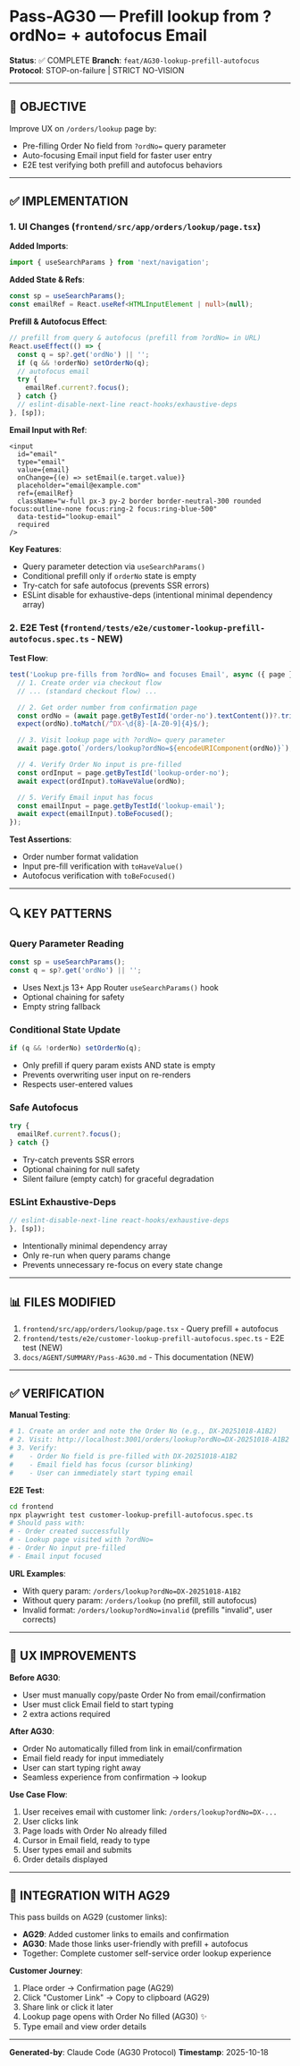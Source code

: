 # Pass-AG30 — Prefill lookup from ?ordNo= + autofocus Email

**Status**: ✅ COMPLETE
**Branch**: `feat/AG30-lookup-prefill-autofocus`
**Protocol**: STOP-on-failure | STRICT NO-VISION

---

## 🎯 OBJECTIVE

Improve UX on `/orders/lookup` page by:
- Pre-filling Order No field from `?ordNo=` query parameter
- Auto-focusing Email input field for faster user entry
- E2E test verifying both prefill and autofocus behaviors

---

## ✅ IMPLEMENTATION

### 1. UI Changes (`frontend/src/app/orders/lookup/page.tsx`)

**Added Imports**:
```typescript
import { useSearchParams } from 'next/navigation';
```

**Added State & Refs**:
```typescript
const sp = useSearchParams();
const emailRef = React.useRef<HTMLInputElement | null>(null);
```

**Prefill & Autofocus Effect**:
```typescript
// prefill from query & autofocus (prefill from ?ordNo= in URL)
React.useEffect(() => {
  const q = sp?.get('ordNo') || '';
  if (q && !orderNo) setOrderNo(q);
  // autofocus email
  try {
    emailRef.current?.focus();
  } catch {}
  // eslint-disable-next-line react-hooks/exhaustive-deps
}, [sp]);
```

**Email Input with Ref**:
```tsx
<input
  id="email"
  type="email"
  value={email}
  onChange={(e) => setEmail(e.target.value)}
  placeholder="email@example.com"
  ref={emailRef}
  className="w-full px-3 py-2 border border-neutral-300 rounded focus:outline-none focus:ring-2 focus:ring-blue-500"
  data-testid="lookup-email"
  required
/>
```

**Key Features**:
- Query parameter detection via `useSearchParams()`
- Conditional prefill only if `orderNo` state is empty
- Try-catch for safe autofocus (prevents SSR errors)
- ESLint disable for exhaustive-deps (intentional minimal dependency array)

### 2. E2E Test (`frontend/tests/e2e/customer-lookup-prefill-autofocus.spec.ts` - NEW)

**Test Flow**:
```typescript
test('Lookup pre-fills from ?ordNo= and focuses Email', async ({ page }) => {
  // 1. Create order via checkout flow
  // ... (standard checkout flow) ...

  // 2. Get order number from confirmation page
  const ordNo = (await page.getByTestId('order-no').textContent())?.trim() || '';
  expect(ordNo).toMatch(/^DX-\d{8}-[A-Z0-9]{4}$/);

  // 3. Visit lookup page with ?ordNo= query parameter
  await page.goto(`/orders/lookup?ordNo=${encodeURIComponent(ordNo)}`);

  // 4. Verify Order No input is pre-filled
  const ordInput = page.getByTestId('lookup-order-no');
  await expect(ordInput).toHaveValue(ordNo);

  // 5. Verify Email input has focus
  const emailInput = page.getByTestId('lookup-email');
  await expect(emailInput).toBeFocused();
});
```

**Test Assertions**:
- Order number format validation
- Input pre-fill verification with `toHaveValue()`
- Autofocus verification with `toBeFocused()`

---

## 🔍 KEY PATTERNS

### Query Parameter Reading
```typescript
const sp = useSearchParams();
const q = sp?.get('ordNo') || '';
```
- Uses Next.js 13+ App Router `useSearchParams()` hook
- Optional chaining for safety
- Empty string fallback

### Conditional State Update
```typescript
if (q && !orderNo) setOrderNo(q);
```
- Only prefill if query param exists AND state is empty
- Prevents overwriting user input on re-renders
- Respects user-entered values

### Safe Autofocus
```typescript
try {
  emailRef.current?.focus();
} catch {}
```
- Try-catch prevents SSR errors
- Optional chaining for null safety
- Silent failure (empty catch) for graceful degradation

### ESLint Exhaustive-Deps
```typescript
// eslint-disable-next-line react-hooks/exhaustive-deps
}, [sp]);
```
- Intentionally minimal dependency array
- Only re-run when query params change
- Prevents unnecessary re-focus on every state change

---

## 📊 FILES MODIFIED

1. `frontend/src/app/orders/lookup/page.tsx` - Query prefill + autofocus
2. `frontend/tests/e2e/customer-lookup-prefill-autofocus.spec.ts` - E2E test (NEW)
3. `docs/AGENT/SUMMARY/Pass-AG30.md` - This documentation (NEW)

---

## ✅ VERIFICATION

**Manual Testing**:
```bash
# 1. Create an order and note the Order No (e.g., DX-20251018-A1B2)
# 2. Visit: http://localhost:3001/orders/lookup?ordNo=DX-20251018-A1B2
# 3. Verify:
#    - Order No field is pre-filled with DX-20251018-A1B2
#    - Email field has focus (cursor blinking)
#    - User can immediately start typing email
```

**E2E Test**:
```bash
cd frontend
npx playwright test customer-lookup-prefill-autofocus.spec.ts
# Should pass with:
# - Order created successfully
# - Lookup page visited with ?ordNo=
# - Order No input pre-filled
# - Email input focused
```

**URL Examples**:
- With query param: `/orders/lookup?ordNo=DX-20251018-A1B2`
- Without query param: `/orders/lookup` (no prefill, still autofocus)
- Invalid format: `/orders/lookup?ordNo=invalid` (prefills "invalid", user corrects)

---

## 🎯 UX IMPROVEMENTS

**Before AG30**:
- User must manually copy/paste Order No from email/confirmation
- User must click Email field to start typing
- 2 extra actions required

**After AG30**:
- Order No automatically filled from link in email/confirmation
- Email field ready for input immediately
- User can start typing right away
- Seamless experience from confirmation → lookup

**Use Case Flow**:
1. User receives email with customer link: `/orders/lookup?ordNo=DX-...`
2. User clicks link
3. Page loads with Order No already filled
4. Cursor in Email field, ready to type
5. User types email and submits
6. Order details displayed

---

## 🔗 INTEGRATION WITH AG29

This pass builds on AG29 (customer links):
- **AG29**: Added customer links to emails and confirmation
- **AG30**: Made those links user-friendly with prefill + autofocus
- Together: Complete customer self-service order lookup experience

**Customer Journey**:
1. Place order → Confirmation page (AG29)
2. Click "Customer Link" → Copy to clipboard (AG29)
3. Share link or click it later
4. Lookup page opens with Order No filled (AG30) ✨
5. Type email and view order details

---

**Generated-by**: Claude Code (AG30 Protocol)
**Timestamp**: 2025-10-18
